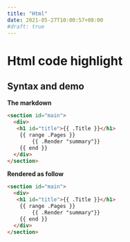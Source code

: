 ```yaml
---
title: "Html"
date: 2021-05-27T10:00:57+08:00
#draft: true
---
```


# Html code highlight

## Syntax and demo


**The markdown**
```markdown
<section id="main">
  <div>
   <h1 id="title">{{ .Title }}</h1>
    {{ range .Pages }}
        {{ .Render "summary"}}
    {{ end }}
  </div>
</section>
```

**Rendered as follow**
```html
<section id="main">
  <div>
   <h1 id="title">{{ .Title }}</h1>
    {{ range .Pages }}
        {{ .Render "summary"}}
    {{ end }}
  </div>
</section>
```
